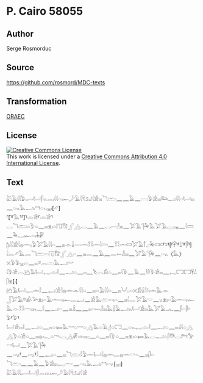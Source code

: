 # P. Cairo 58055

## Author

Serge Rosmorduc

## Source

https://github.com/rosmord/MDC-texts

## Transformation

[ORAEC](https://oraec.github.io/)

## License

<a rel="license" href="http://creativecommons.org/licenses/by/4.0/"><img alt="Creative Commons License" style="border-width:0" src="https://i.creativecommons.org/l/by/4.0/88x31.png" /></a><br />This work is licensed under a <a rel="license" href="http://creativecommons.org/licenses/by/4.0/">Creative Commons Attribution 4.0 International License</a>.

## Text

𓅷𓄿𓇋𓇋𓅱𓂷𓂡𓋴𓏭𓂋𓏤𓇋𓇋𓏏𓆱𓌳𓄿𓇋𓄛𓃫𓇋𓀀𓏤𓏤𓏤𓆓𓂧𓈖𓈖𓄿𓈖𓇯𓅱𓀀𓏤𓏤𓏤𓃛𓂝𓇋𓇋𓏏𓂡𓏤𓏤𓏤𓈖𓏏𓏭𓅓𓂝𓏤𓎔𓏏𓏭𓈇𓏤[𓄔]<br>
⸢[⸣⸢𓅓⸣⸢]⸣𓏛𓀀⸢𓏛𓀀⸣𓂋𓆓𓂧𓏏𓅱𓏏𓈖𓏤𓏤𓏤𓁷𓏤𓏏𓉔𓀗𓂾𓂻𓂋𓈖𓄿𓈖𓂋𓍿𓁐𓏤𓏤𓏤𓈖𓅯𓄿𓊹𓅆𓅓𓅯𓄿𓈀𓏤𓈇𓈖𓇋𓏠𓈖𓅆𓂋𓆱𓏏𓏤𓇓𓏞<br>
𓉺𓏤𓇋𓇋𓀀𓇋𓐍𓏛𓊪𓅱𓅯𓄿𓇋𓇋𓏏𓈖𓏤𓏤𓏤𓁹𓏇𓏏𓏏𓏛𓎝𓎛𓏛𓇋𓏠𓈖𓎝𓎛𓏛𓍹𓍺𓅯𓄿𓋾𓈎𓅆𓍹𓍺𓍹⸢𓍺⸣[⸢𓋹⸣⸢𓍑⸣⸢𓋴⸣]<br>
𓇋𓂋𓄔𓅓𓂋𓆓𓂧𓏏𓉔𓀗𓂾𓂻𓏏𓈖𓏤𓏤𓏤𓂋𓈖𓄿𓈖𓂋𓍿𓁐𓏤𓏤𓏤𓈖𓅯𓄿𓊹𓅆𓈖𓏏𓏭〈𓅓〉𓏴𓅱𓅱𓈇𓏤𓏏𓈖𓏤𓏤𓏤𓎼𓂋𓏛𓅓𓂝𓎡<br>
𓇋𓅱𓀀𓂋𓂚𓄿𓂡𓉻𓏛𓎛𓈖𓂝𓏏𓈖𓏤𓏤𓏤𓈖𓌸𓂋𓀁𓏏𓈖𓏤𓏤𓏤𓇋𓅱𓈖𓄿𓈖𓀙𓅱𓀀𓏤𓏤𓏤𓈖𓉻𓉐𓉐𓋹𓍑𓋴𓁷[𓏤]<br>
𓂚𓄿𓂡𓉻𓏛𓎛𓈖𓂝𓀀𓇋𓐍𓏛𓁹𓇋𓇋𓏏𓈖𓏤𓏤𓏤𓏏𓄿𓇋𓇋𓏏𓈖𓏤𓏤𓏤𓄋𓊪𓏏𓏴𓀁𓏇𓇋𓍱𓏤𓏛𓅓𓁹<br>
𓃀𓅯𓄿𓎼𓀉𓅪𓁷𓏤𓏏𓄿𓏛𓏏𓏤𓆱𓂋𓂝𓈖𓀀𓅓𓂧𓏏𓏤𓏏𓈖𓏤𓏤𓏤𓇋𓂋𓅯𓄿𓎟𓈖𓏭𓁷𓏤𓏏𓄿𓏛𓏏𓏤𓆱<br>
𓅓𓁹𓎝𓎛𓏛𓏤𓏤𓏤𓆑𓎛𓈖𓂝𓏏𓈖𓏤𓏤𓏤𓏎𓈖𓈖𓏤𓏤𓏤𓏏𓍿𓁐𓏤𓏤𓏤𓅓𓆼𓄿𓂝𓏭𓂡𓀀𓏤𓏤𓏤𓅓𓅯𓄿𓂜𓈖𓋴𓏏𓋴𓏌<br>
𓅱⸢𓅱⸣𓂡𓀀𓏤𓏤𓏤𓎛𓈖𓂝𓏏𓈖𓏤𓏤𓏤𓏏𓍃𓅓𓎡𓏏𓎡𓏏𓂻𓅓𓏏𓄿𓊨𓏏𓉐𓈖𓏏𓏭𓉻𓏛𓎛𓈖𓂝𓏏𓈖𓏤𓏤𓏤𓇍𓇋𓏏𓂻<br>
𓂻𓅱𓏏𓀀𓏏𓈖𓏤𓏤𓏤𓐍𓆑𓏏𓄭𓂋𓂻𓏞𓏛𓏤𓏤𓏤𓊪𓈖𓏏𓈖𓏤𓏤𓏤𓇋𓅱𓏏𓈖𓏤𓏤𓏤𓁷𓏤𓏏𓍃𓅓𓂋𓂝𓏏𓋴𓇥𓂋𓁀𓅡𓎡𓂡𓈖𓅯𓄿𓊹𓅆<br>
𓈖𓏏𓏭⸢𓈖𓏏𓏭⸣𓎛𓈖𓂝𓏏𓈖𓏤𓏤𓏤𓆓𓂧𓎛𓅱𓏛𓂡𓇋𓐍𓏛𓂋𓐍𓏛𓎡𓏏𓈖𓏤𓏤𓏤𓋴𓏏<br>
𓆓𓂧𓈖𓈖𓄿𓈖𓅱𓀀𓏤𓏤𓏤𓉻𓏛𓎆𓈖𓏏𓏭𓅓𓂝𓏤𓎔𓏏𓏭[𓈇𓏤]<br>
𓅷𓄿𓇋𓇋𓂷𓂡𓋴𓂋𓏤𓏭𓆱𓌳𓄿𓇋𓄛𓃫𓇋𓀀<br>
